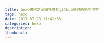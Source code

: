 ```yaml
---
title: hexo进阶之源码托管到github随时随地写博客
tags: hexo
date: 2017-07-28 11:41:33
categories: hexo
description:
thumbnail:
---
```

